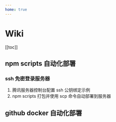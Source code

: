 ```yaml
---
home: true
---
```


# Wiki

[[toc]]

## npm scripts 自动化部署

### ssh 免密登录服务器

1. 腾讯服务器控制台配置 ssh 公钥绑定示例
2. npm scripts 打包并使用 scp 命令自动部署到服务器

## github docker 自动化部署
